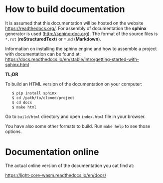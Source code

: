 # How to build documentation

It is assumed that this documentation will be hosted on the website https://readthedocs.org/.
For assembly of documentation the **sphinx** generator is used (http://sphinx-doc.org).
The format of the source files is `*.rst` (**reStructuredText**) or `*.md` (**Markdown**).

Information on installing the sphinx engine and how to assemble a project with documentation can be found at:
https://docs.readthedocs.io/en/stable/intro/getting-started-with-sphinx.html


**TL;DR**

To build an HTML version of the documentation on your computer:

```sh
   $ pip install sphinx
   $ cd /path/to/cloned/project
   $ cd docs
   $ make html
```

Go to `build/html` directory and open `index.html` file in your browser.

You have also some other formats to build. Run `make help` to see those options.


# Documentation online

The actual online version of the documentation you cat find at:

https://light-core-wasm.readthedocs.io/en/docs/

